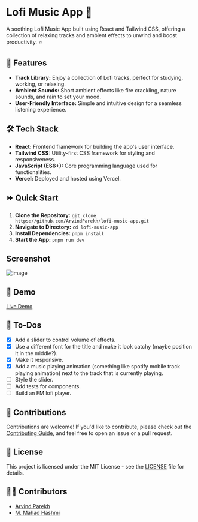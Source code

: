 # Lofi Music App 🎵

A soothing Lofi Music App built using React and Tailwind CSS, offering a collection of relaxing tracks and ambient effects to unwind and boost productivity. ⭐

## 🌻 Features

- **Track Library:** Enjoy a collection of Lofi tracks, perfect for studying, working, or relaxing.
- **Ambient Sounds:** Short ambient effects like fire crackling, nature sounds, and rain to set your mood.
- **User-Friendly Interface:** Simple and intuitive design for a seamless listening experience.

## 🛠 Tech Stack

- **React:** Frontend framework for building the app's user interface.
- **Tailwind CSS:** Utility-first CSS framework for styling and responsiveness.
- **JavaScript (ES6+):** Core programming language used for functionalities.
- **Vercel:** Deployed and hosted using Vercel.

## ⏩ Quick Start

1. **Clone the Repository:** `git clone https://github.com/ArvindParekh/lofi-music-app.git`
2. **Navigate to Directory:** `cd lofi-music-app`
3. **Install Dependencies:** `pnpm install`
4. **Start the App:** `pnpm run dev`

## Screenshot

![image](https://github.com/ArvindParekh/Lofi-Music-App/assets/71211731/179e458f-4906-4c2d-8eb6-b4be3ff7addf)

## 🍰 Demo

[Live Demo](https://lofi-beats.vercel.app)

## 📑 To-Dos
- [x] Add a slider to control volume of effects.
- [x] Use a different font for the title and make it look catchy (maybe position it in the middle?).
- [x] Make it responsive.
- [x] Add a music playing animation (something like spotify mobile track playing animation) next to the track that is currently playing.
- [ ] Style the slider.
- [ ] Add tests for components.
- [ ] Build an FM lofi player.

## 💁 Contributions

Contributions are welcome! If you'd like to contribute, please check out the [Contributing Guide](https://github.com/ArvindParekh/Lofi-Music-App/blob/main/CONTRIBUTING.md), and feel free to open an issue or a pull request.

## 📃 License

This project is licensed under the MIT License - see the [LICENSE](/path/to/LICENSE) file for details.

## 🦸🏻 Contributors
<!-- If you've contributed to the project, I'd love for you to write your name in the list below and link your preferred account, as such: [<your-name>](<your-account-url>) -->

- [Arvind Parekh](https://twitter.com/ArvindParekh_21)
- [M. Mahad Hashmi](https://github.com/GitGudCode440)
